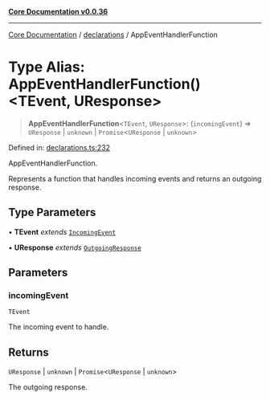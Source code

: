 [**Core Documentation v0.0.36**](../../README.md)

***

[Core Documentation](../../modules.md) / [declarations](../README.md) / AppEventHandlerFunction

# Type Alias: AppEventHandlerFunction()\<TEvent, UResponse\>

> **AppEventHandlerFunction**\<`TEvent`, `UResponse`\>: (`incomingEvent`) => `UResponse` \| `unknown` \| `Promise`\<`UResponse` \| `unknown`\>

Defined in: [declarations.ts:232](https://github.com/stonemjs/core/blob/9f959fbf0878444ad50749e09c8b1ee612a83d71/src/declarations.ts#L232)

AppEventHandlerFunction.

Represents a function that handles incoming events and returns an outgoing response.

## Type Parameters

• **TEvent** *extends* [`IncomingEvent`](../../events/IncomingEvent/classes/IncomingEvent.md)

• **UResponse** *extends* [`OutgoingResponse`](../../events/OutgoingResponse/classes/OutgoingResponse.md)

## Parameters

### incomingEvent

`TEvent`

The incoming event to handle.

## Returns

`UResponse` \| `unknown` \| `Promise`\<`UResponse` \| `unknown`\>

The outgoing response.

